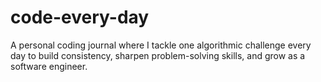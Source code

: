 # code-every-day
A personal coding journal where I tackle one algorithmic challenge every day to build consistency, sharpen problem-solving skills, and grow as a software engineer.
